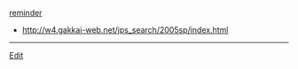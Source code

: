 ---
---

[reminder](/reminder)

* http://w4.gakkai-web.net/jps_search/2005sp/index.html




----
[Edit](https://github.com/vitroid/vitroid.github.io/edit/master/MD/2005年物理学会春の年会.md)

